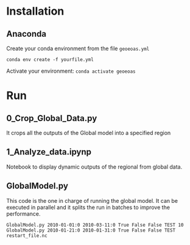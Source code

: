 # Installation

## Anaconda
Create your conda environment from the file `geoeoas.yml`
```
conda env create -f yourfile.yml
```

Activate your environment: `conda activate geoeoas`

# Run
## 0_Crop_Global_Data.py
It crops all the outputs of the Global model into a specified region

## 1_Analyze_data.ipynp
Notebook to display dynamic outputs of the regional from global data.

## GlobalModel.py
This code is the one in charge of running the global model. 
It can be executed in parallel and it splits the run in batches
to improve the performance.
```
GlobalModel.py 2010-01-01:0 2010-03-11:0 True False False TEST 10 
GlobalModel.py 2010-01-21:0 2010-01-31:0 True False False TEST restart_file.nc 
```
